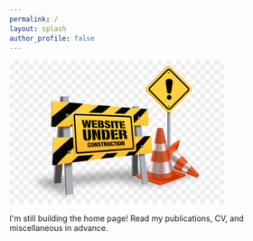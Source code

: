 ```yaml
---
permalink: /
layout: splash
author_profile: false
---
```


<img src="/assets/files/Index/construction.jpg" alt="Construction" style="width: 380px; height: auto;">

I'm still building the home page! Read my publications, CV, and miscellaneous in advance.